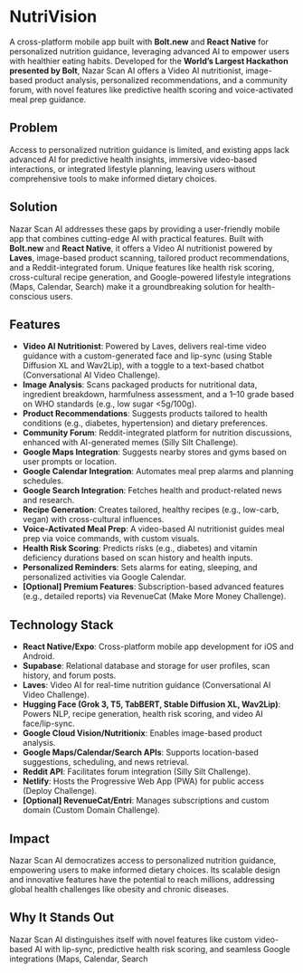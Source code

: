 # NutriVision

A cross-platform mobile app built with **Bolt.new** and **React Native** for personalized nutrition guidance, leveraging advanced AI to empower users with healthier eating habits. Developed for the **World’s Largest Hackathon presented by Bolt**, Nazar Scan AI offers a Video AI nutritionist, image-based product analysis, personalized recommendations, and a community forum, with novel features like predictive health scoring and voice-activated meal prep guidance.

## Problem

Access to personalized nutrition guidance is limited, and existing apps lack advanced AI for predictive health insights, immersive video-based interactions, or integrated lifestyle planning, leaving users without comprehensive tools to make informed dietary choices.

## Solution

Nazar Scan AI addresses these gaps by providing a user-friendly mobile app that combines cutting-edge AI with practical features. Built with **Bolt.new** and **React Native**, it offers a Video AI nutritionist powered by **Laves**, image-based product scanning, tailored product recommendations, and a Reddit-integrated forum. Unique features like health risk scoring, cross-cultural recipe generation, and Google-powered lifestyle integrations (Maps, Calendar, Search) make it a groundbreaking solution for health-conscious users.

## Features

- **Video AI Nutritionist**: Powered by Laves, delivers real-time video guidance with a custom-generated face and lip-sync (using Stable Diffusion XL and Wav2Lip), with a toggle to a text-based chatbot (Conversational AI Video Challenge).
- **Image Analysis**: Scans packaged products for nutritional data, ingredient breakdown, harmfulness assessment, and a 1–10 grade based on WHO standards (e.g., low sugar <5g/100g).
- **Product Recommendations**: Suggests products tailored to health conditions (e.g., diabetes, hypertension) and dietary preferences.
- **Community Forum**: Reddit-integrated platform for nutrition discussions, enhanced with AI-generated memes (Silly Silt Challenge).
- **Google Maps Integration**: Suggests nearby stores and gyms based on user prompts or location.
- **Google Calendar Integration**: Automates meal prep alarms and planning schedules.
- **Google Search Integration**: Fetches health and product-related news and research.
- **Recipe Generation**: Creates tailored, healthy recipes (e.g., low-carb, vegan) with cross-cultural influences.
- **Voice-Activated Meal Prep**: A video-based AI nutritionist guides meal prep via voice commands, with custom visuals.
- **Health Risk Scoring**: Predicts risks (e.g., diabetes) and vitamin deficiency durations based on scan history and health inputs.
- **Personalized Reminders**: Sets alarms for eating, sleeping, and personalized activities via Google Calendar.
- **[Optional] Premium Features**: Subscription-based advanced features (e.g., detailed reports) via RevenueCat (Make More Money Challenge).

## Technology Stack

- **React Native/Expo**: Cross-platform mobile app development for iOS and Android.
- **Supabase**: Relational database and storage for user profiles, scan history, and forum posts.
- **Laves**: Video AI for real-time nutrition guidance (Conversational AI Video Challenge).
- **Hugging Face (Grok 3, T5, TabBERT, Stable Diffusion XL, Wav2Lip)**: Powers NLP, recipe generation, health risk scoring, and video AI face/lip-sync.
- **Google Cloud Vision/Nutritionix**: Enables image-based product analysis.
- **Google Maps/Calendar/Search APIs**: Supports location-based suggestions, scheduling, and news retrieval.
- **Reddit API**: Facilitates forum integration (Silly Silt Challenge).
- **Netlify**: Hosts the Progressive Web App (PWA) for public access (Deploy Challenge).
- **[Optional] RevenueCat/Entri**: Manages subscriptions and custom domain (Custom Domain Challenge).

## Impact

Nazar Scan AI democratizes access to personalized nutrition guidance, empowering users to make informed dietary choices. Its scalable design and innovative features have the potential to reach millions, addressing global health challenges like obesity and chronic diseases.

## Why It Stands Out

Nazar Scan AI distinguishes itself with novel features like custom video-based AI with lip-sync, predictive health risk scoring, and seamless Google integrations (Maps, Calendar, Search
